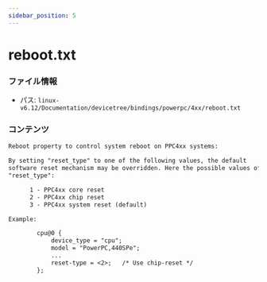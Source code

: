 ```yaml
---
sidebar_position: 5
---
```

# reboot.txt

### ファイル情報

- パス: `linux-v6.12/Documentation/devicetree/bindings/powerpc/4xx/reboot.txt`

### コンテンツ

```txt
Reboot property to control system reboot on PPC4xx systems:

By setting "reset_type" to one of the following values, the default
software reset mechanism may be overridden. Here the possible values of
"reset_type":

      1 - PPC4xx core reset
      2 - PPC4xx chip reset
      3 - PPC4xx system reset (default)

Example:

		cpu@0 {
			device_type = "cpu";
			model = "PowerPC,440SPe";
			...
			reset-type = <2>;	/* Use chip-reset */
		};

```
